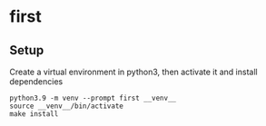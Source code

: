 # first

## Setup

Create a virtual environment in python3, then activate it and install dependencies

    python3.9 -m venv --prompt first __venv__
    source __venv__/bin/activate
    make install
